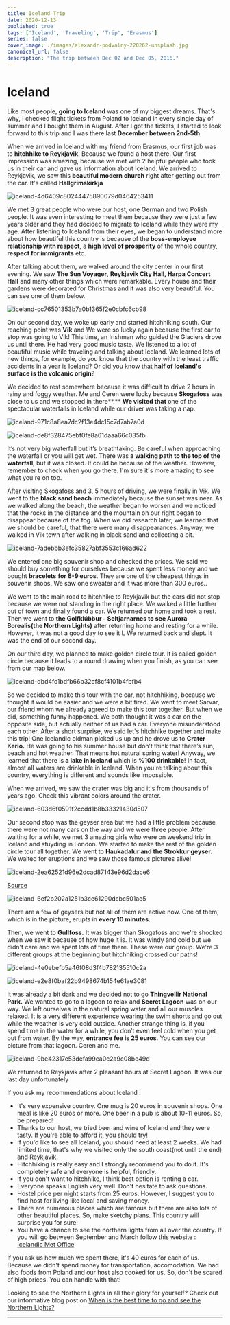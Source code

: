 ```yaml
---
title: Iceland Trip
date: 2020-12-13
published: true
tags: ['Iceland', 'Traveling', 'Trip', 'Erasmus']
series: false
cover_image: ./images/alexandr-podvalny-220262-unsplash.jpg
canonical_url: false
description: "The trip between Dec 02 and Dec 05, 2016."
---
```


Iceland
=======

Like most people, **going to Iceland** was one of my biggest dreams. That's why, I checked flight tickets from Poland to Iceland in every single day of summer and I bought them in August. After I got the tickets, I started to look forward to this trip and I was there last **December between 2nd-5th**.

When we arrived in Iceland with my friend from Erasmus, our first job was to **hitchhike to Reykjavik**. Because we found a host there. Our first impression was amazing, because we met with 2 helpful people who took us in their car and gave us information about Iceland. We arrived to Reykjavik, we saw this **beautiful modern church** right after getting out from the car. It's called **Hallgrímskirkja**

![iceland-4d6409c80244475890079d0464253411](https://d1bvpoagx8hqbg.cloudfront.net/originals/iceland-4d6409c80244475890079d0464253411.jpg)

We met 3 great people who were our host, one German and two Polish people. It was even interesting to meet them because they were just a few years older and they had decided to migrate to Iceland while they were my age. After listening to Iceland from their eyes, we began to understand more about how beautiful this country is because of the **boss-employee relationship with respect**, a **high level of prosperity** of the whole country, **respect for immigrants** etc.

After talking about them, we walked around the city center in our first evening. We saw **The Sun Voyager**, **Reykjavik City Hall, Harpa Concert Hall** and many other things which were remarkable. Every house and their gardens were decorated for Christmas and it was also very beautiful. You can see one of them below.

![iceland-cc76501353b7a0b1365f2e0cbfc6cb98](https://d1bvpoagx8hqbg.cloudfront.net/originals/iceland-cc76501353b7a0b1365f2e0cbfc6cb98.jpg)

On our second day, we woke up early and started hitchhiking south. Our reaching point was **Vik** and We were so lucky again because the first car to stop was going to Vik! This time, an Irishman who guided the Glaciers drove us until there. He had very good music taste. We listened to a lot of beautiful music while traveling and talking about Iceland. We learned lots of new things, for example, do you know that the country with the least traffic accidents in a year is Iceland? Or did you know that **half of Iceland's surface is the volcanic origin**?

We decided to rest somewhere because it was difficult to drive 2 hours in rainy and foggy weather. Me and Ceren were lucky because **Skogafoss** was close to us and we stopped in there**.** **We visited that** one of the spectacular waterfalls in Iceland while our driver was taking a nap.

![iceland-971c8a8ea7dc2f13e4dc15c7d7ab7a0d](https://d1bvpoagx8hqbg.cloudfront.net/originals/iceland-971c8a8ea7dc2f13e4dc15c7d7ab7a0d.jpg)

![iceland-de8f328475ebf0fe8a61daaa66c035fb](https://d1bvpoagx8hqbg.cloudfront.net/originals/iceland-de8f328475ebf0fe8a61daaa66c035fb.jpg)

It’s not very big waterfall but it’s breathtaking. Be careful when approaching the waterfall or you will get wet. There was **a walking path to the top of the waterfall**, but it was closed. It could be because of the weather. However, remember to check when you go there. I'm sure it's more amazing to see what you're on top.

After visiting Skogafoss and 3, 5 hours of driving, we were finally in Vik. We went to the **black sand beach** immediately because the sunset was near. As we walked along the beach, the weather began to worsen and we noticed that the rocks in the distance and the mountain on our right began to disappear because of the fog. When we did research later, we learned that we should be careful, that there were many disappearances. Anyway, we walked in Vik town after walking in black sand and collecting a bit.

![iceland-7adebbb3efc35827abf3553c166ad622](https://d1bvpoagx8hqbg.cloudfront.net/originals/iceland-7adebbb3efc35827abf3553c166ad622.jpg)

We entered one big souvenir shop and checked the prices. We said we should buy something for ourselves because we spent less money and we bought **bracelets** **for 8-9 euros**. They are one of the cheapest things in souvenir shops. We saw one sweater and it was more than 300 euros..

We went to the main road to hitchhike to Reykjavik but the cars did not stop because we were not standing in the right place. We walked a little further out of town and finally found a car. We returned our home and took a rest. Then we went to **the Golfklúbbur - Seltjarnarnes to see Aurora Borealis(the Northern Lights)** after returning home and resting for a while. However, it was not a good day to see it L We returned back and slept. It was the end of our second day.

On our third day, we planned to make golden circle tour. It is called golden circle because it leads to a round drawing when you finish, as you can see from our map below.

![iceland-dbd4fc1bdfb66b32cf8cf4101b4fbfb4](https://d1bvpoagx8hqbg.cloudfront.net/originals/iceland-dbd4fc1bdfb66b32cf8cf4101b4fbfb4.jpg)

So we decided to make this tour with the car, not hitchhiking, because we thought it would be easier and we were a bit tired. We went to meet Sarvar, our friend whom we already agreed to make this tour together. But when we did, something funny happened. We both thought it was a car on the opposite side, but actually neither of us had a car. Everyone misunderstood each other. After a short surprise, we said let's hitchhike together and make this trip! One Icelandic oldman picked us up and he drove us to **Crater Kerio.** He was going to his summer house but don’t think that there’s sun, beach and hot weather. That means hot natural spring water! Anyway, we learned that there is **a lake in Iceland** which is **%100 drinkable**! In fact, almost all waters are drinkable in Iceland. When you're talking about this country, everything is different and sounds like impossible.

When we arrived, we saw the crater was big and it's from thousands of years ago. Check this vibrant colors around the crater.

![iceland-603d6f0591f2ccdd1b8b33321430d507](https://d1bvpoagx8hqbg.cloudfront.net/originals/iceland-603d6f0591f2ccdd1b8b33321430d507.jpg)

Our second stop was the geyser area but we had a little problem because there were not many cars on the way and we were three people. After waiting for a while, we met 3 amazing girls who were on weekend trip in Iceland and stuyding in London. We started to make the rest of the golden circle tour all together. We went to **Haukadalur and the Strokkur geyser.** We waited for eruptions and we saw those famous pictures alive!

![iceland-2ea62521d96e2dcad87143e96d2dace6](https://d1bvpoagx8hqbg.cloudfront.net/originals/iceland-2ea62521d96e2dcad87143e96d2dace6.jpg)

[Source](https://i.ytimg.com/vi/TIK4wEdMwQM/maxresdefault.jpg)

![iceland-6ef2b202a1251b3ce61290dcbc501ae5](https://d1bvpoagx8hqbg.cloudfront.net/originals/iceland-6ef2b202a1251b3ce61290dcbc501ae5.jpg)

There are a few of geysers but not all of them are active now. One of them, which is in the picture, erupts in **every 10 minutes**.

Then, we went to **Gullfoss.** It was bigger than Skogafoss and we're shocked when we saw it because of how huge it is. It was windy and cold but we didn't care and we spent lots of time there. These were our group. We're 3 different groups at the beginning but hitchhiking crossed our paths!

![iceland-4e0ebefb5a46f08d3f4b782135510c2a](https://d1bvpoagx8hqbg.cloudfront.net/originals/iceland-4e0ebefb5a46f08d3f4b782135510c2a.jpg)

![iceland-e2e8f0baf22b9498674b154e61ae3081](https://d1bvpoagx8hqbg.cloudfront.net/originals/iceland-e2e8f0baf22b9498674b154e61ae3081.jpg)

It was already a bit dark and we decided not to go **Thingvellir National Park.** We wanted to go to a lagoon to relax and **Secret Lagoon** was on our way. We left ourselves in the natural spring water and all our muscles relaxed. It is a very different experience wearing the swim shorts and go out while the weather is very cold outside. Another strange thing is, if you spend time in the water for a while, you don’t even feel cold when you get out from water. By the way, **entrance fee is 25 euros**. You can see our picture from that lagoon. Ceren and me.

![iceland-9be42317e53defa99ca0c2a9c08be49d](https://d1bvpoagx8hqbg.cloudfront.net/originals/iceland-9be42317e53defa99ca0c2a9c08be49d.jpg)

We returned to Reykjavik after 2 pleasant hours at Secret Lagoon. It was our last day unfortunately

If you ask my recommendations about Iceland :

*   It's very expensive country. One mug is 20 euros in souvenir shops. One meal is like 20 euros or more. One beer in a pub is about 10-11 euros. So, be prepared!
*   Thanks to our host, we tried beer and wine of Iceland and they were tasty. If you're able to afford it, you should try!
*   If you'd like to see all Iceland, you should need at least 2 weeks. We had limited time, that's why we visited only the south coast(not until the end) and Reykjavik.
*   Hitchhiking is really easy and I strongly recommend you to do it. It's completely safe and everyone is helpful, friendly.
*   If you don't want to hitchhike, I think best option is renting a car.
*   Everyone speaks English very well. Don't hesitate to ask questions.
*   Hostel price per night starts from 25 euros. However, I suggest you to find host for living like local and saving money.
*   There are numerous places which are famous but there are also lots of other beautiful places. So, make sketchy plans. This country will surprise you for sure!
*   You have a chance to see the northern lights from all over the country. If you will go between September and March follow this website : [Icelandic Met Office](http://en.vedur.is/weather/forecasts/aurora/)

If you ask us how much we spent there, it's 40 euros for each of us. Because we didn't spend money for transportation, accomodation. We had also foods from Poland and our host also cooked for us. So, don't be scared of high prices. You can handle with that!

Looking to see the Northern Lights in all their glory for yourself? Check out our informative blog post on [When is the best time to go and see the Northern Lights?](https://erasmusu.com/en/erasmus-blog/main/when-is-the-best-time-to-go-and-see-the-northern-lights-770945)

* * *

